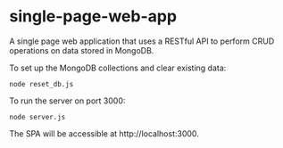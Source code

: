 # single-page-web-app

A single page web application that uses a RESTful API to perform CRUD operations on data stored in MongoDB.

To set up the MongoDB collections and clear existing data:
```
node reset_db.js
```

To run the server on port 3000:
```
node server.js
```

The SPA will be accessible at http://localhost:3000.
